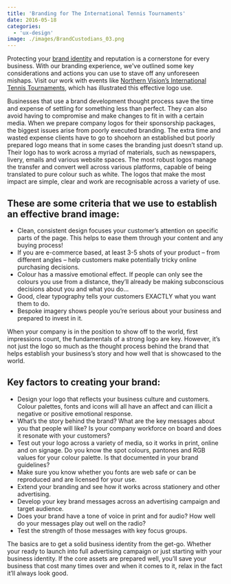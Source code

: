 ```yaml
---
title: 'Branding for The International Tennis Tournaments'
date: 2016-05-18
categories:
  - 'ux-design'
image: ./images/BrandCustodians_03.png
---
```


Protecting your [brand identity](https://ebp-copy.eblue-hosting.co.uk/services/brand-identity/) and reputation is a cornerstone for every business. With our branding experience, we've outlined some key considerations and actions you can use to stave off any unforeseen mishaps. Visit our work with events like [Northern Vision’s International Tennis Tournaments](https://northern-vision.co.uk/events/williams-bmw-liverpool-international/), which has illustrated this effective logo use.

Businesses that use a brand development thought process save the time and expense of settling for something less than perfect. They can also avoid having to compromise and make changes to fit in with a certain media. When we prepare company logos for their sponsorship packages, the biggest issues arise from poorly executed branding. The extra time and wasted expense clients have to go to shoehorn an established but poorly prepared logo means that in some cases the branding just doesn’t stand up. Their logo has to work across a myriad of materials, such as newspapers, livery, emails and various website spaces. The most robust logos manage the transfer and convert well across various platforms, capable of being translated to pure colour such as white. The logos that make the most impact are simple, clear and work are recognisable across a variety of use.

## These are some criteria that we use to establish an effective brand image:

- Clean, consistent design focuses your customer’s attention on specific parts of the page. This helps to ease them through your content and any buying process!
- If you are e-commerce based, at least 3-5 shots of your product – from different angles – help customers make potentially tricky online purchasing decisions.
- Colour has a massive emotional effect. If people can only see the colours you use from a distance, they’ll already be making subconscious decisions about you and what you do…
- Good, clear typography tells your customers EXACTLY what you want them to do.
- Bespoke imagery shows people you’re serious about your business and prepared to invest in it.

When your company is in the position to show off to the world, first impressions count, the fundamentals of a strong logo are key. However, it’s not just the logo so much as the thought process behind the brand that helps establish your business’s story and how well that is showcased to the world.

## Key factors to creating your brand:

- Design your logo that reflects your business culture and customers. Colour palettes, fonts and icons will all have an affect and can illicit a negative or positive emotional response.
- What’s the story behind the brand? What are the key messages about you that people will like? Is your company workforce on board and does it resonate with your customers?
- Test out your logo across a variety of media, so it works in print, online and on signage. Do you know the spot colours, pantones and RGB values for your colour palette. Is that documented in your brand guidelines?
- Make sure you know whether you fonts are web safe or can be reproduced and are licensed for your use.
- Extend your branding and see how it works across stationery and other advertising.
- Develop your key brand messages across an advertising campaign and target audience.
- Does your brand have a tone of voice in print and for audio? How well do your messages play out well on the radio?
- Test the strength of those messages with key focus groups.

The basics are to get a solid business identity from the get-go. Whether your ready to launch into full advertising campaign or just starting with your business identity. If the core assets are prepared well, you’ll save your business that cost many times over and when it comes to it, relax in the fact it’ll always look good.
